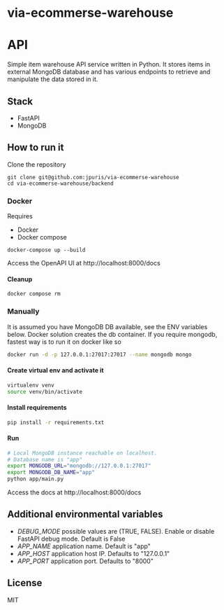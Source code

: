# via-ecommerse-warehouse

# API

Simple item warehouse API service written in Python.
It stores items in external MongoDB database and has various endpoints to retrieve and manipulate the data stored in it.

## Stack
- FastAPI
- MongoDB

## How to run it

Clone the repository
```shell
git clone git@github.com:jpuris/via-ecommerse-warehouse
cd via-ecommerse-warehouse/backend
```

### Docker

Requires
- Docker
- Docker compose

```shell
docker-compose up --build 
```

Access the OpenAPI UI at http://localhost:8000/docs

#### Cleanup

```shell
docker compose rm
```

### Manually

It is assumed you have MongoDB DB available, see the ENV variables below. Docker solution creates the db container.
If you require mongodb, fastest way is to run it on docker like so
```sh
docker run -d -p 127.0.0.1:27017:27017 --name mongodb mongo
```

#### Create virtual env and activate it

```sh
virtualenv venv
source venv/bin/activate
```

#### Install requirements

```sh
pip install -r requirements.txt
```

#### Run

```sh
# Local MongoDB instance reachable on localhost.
# Database name is "app"
export MONGODB_URL="mongodb://127.0.0.1:27017"
export MONGODB_DB_NAME="app"
python app/main.py
```

Access the docs at http://localhost:8000/docs

## Additional environmental variables

- *DEBUG_MODE* possible values are (TRUE, FALSE). Enable or disable FastAPI debug mode. Default is False
- *APP_NAME* application name. Default is "app"
- *APP_HOST* application host IP. Defaults to "127.0.0.1"
- *APP_PORT* application port. Defaults to "8000"

## License
MIT
